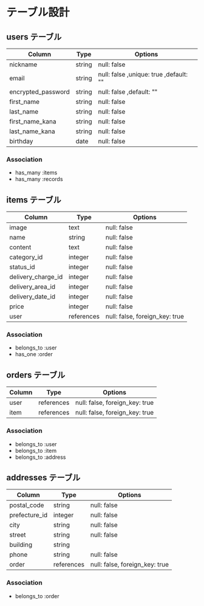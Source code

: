 # テーブル設計

## users テーブル

| Column             | Type   | Options                                |
| ------------------ | ------ | -------------------------------------- |
| nickname           | string | null: false                            |
| email              | string | null: false ,unique: true ,default: "" |
| encrypted_password | string | null: false ,default: ""               |
| first_name         | string | null: false                            |
| last_name          | string | null: false                            |
| first_name_kana    | string | null: false                            |
| last_name_kana     | string | null: false                            |
| birthday           | date   | null: false                            |
### Association
- has_many :items
- has_many :records


## items テーブル

| Column             | Type       | Options                        |
| ------------------ | ---------- | ------------------------------ |
| image              | text       | null: false                    |
| name               | string     | null: false                    |
| content            | text       | null: false                    |
| category_id        | integer    | null: false                    |
| status_id          | integer    | null: false                    |
| delivery_charge_id | integer    | null: false                    |
| delivery_area_id   | integer    | null: false                    |
| delivery_date_id   | integer    | null: false                    |
| price              | integer    | null: false                    |
| user               | references | null: false, foreign_key: true |
### Association
- belongs_to :user
- has_one :order


## orders テーブル

| Column | Type       | Options                        |
| ------ | ---------- | ------------------------------ |
| user   | references | null: false, foreign_key: true |
| item   | references | null: false, foreign_key: true |
### Association
- belongs_to :user
- belongs_to :item
- belongs_to :address


## addresses テーブル

| Column        | Type        | Options                        |
| ------------- | ----------- | ------------------------------ |
| postal_code   | string      | null: false                    |
| prefecture_id | integer     | null: false                    |
| city          | string      | null: false                    |
| street        | string      | null: false                    |
| building      | string      |                                |
| phone         | string      | null: false                    |
| order         | references  | null: false, foreign_key: true |
### Association
- belongs_to :order